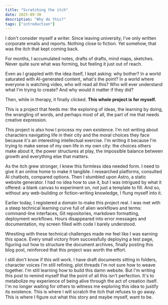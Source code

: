 ```yaml
---
title: "Scratching the itch"
date: 2025-09-30
description: "Why do this?"
tags: ["introduction"]
---
```


I don't consider myself a writer. Since leaving university, I've only written corporate emails and reports. Nothing close to fiction. Yet somehow, that was the itch that kept coming back.

For months, I accumulated notes, drafts of drafts, mind maps, sketches. Never quite sure what was forming, but feeling it just out of reach.

Even as I grappled with the idea itself, I kept asking: why bother? In a world saturated with AI-generated content, what's the point? In a world where everyone is watching video, who will read all this? Who will ever understand what I'm trying to create? And why would it matter if they did?

Then, while in therapy, it finally clicked. **This whole project is for myself.**

This is a project that feeds me: the exploring of ideas, the learning by doing, the wrangling of words, and perhaps most of all, the part of me that needs creative expression.

This project is also how I process my own existence. I'm not writing about characters navigating life in their city and the moral choices they face because it's an interesting intellectual exercise. I'm writing it because I'm trying to make sense of my own life in my own city: the choices others make about it, the power structures at play, the impossible balance between growth and everything else that matters.

As the itch grew stronger, I knew this formless idea needed form. I need to give it an online home to make it tangible. I researched platforms, consulted AI chatbots, compared options. Then I stumbled upon Astro, a static website generator. I had no idea how to use it, but I was intrigued by what it offered: a blank canvas to experiment on, not just a template to fill. And so, without any web-building or fiction-writing knowledge, I flung myself into it. 

Earlier today, I registered a domain to make this project real. I was met with a steep technical learning curve full of alien workflows and terms: command-line interfaces, Git repositories, markdown formatting, deployment workflows. Hours disappeared into error messages and documentation, my screen filled with code I barely understood.

Wrestling with these technical challenges made me feel like I was earning this space. Every small victory from successfully deploying a test page, figuring out how to structure the document archives, finally posting this blog post, reinforced that this project was worth the effort.

I still don't know if this will work. I have draft documents sitting in folders, character voices I'm still refining, plot threads I'm not sure how to weave together. I'm still learning how to build this damn website. But I'm writing this post to remind myself that the point of all this isn't perfection. It's to metabolize my experience of being alive through the act of creation itself. I'm no longer waiting for others to witness me exploring this idea to justify its existence. This is where I will scratch the itch that refuses to go away. This is where I figure out what this story and maybe myself, want to be.